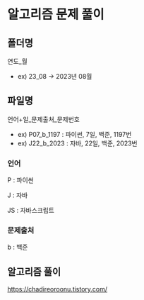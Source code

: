 # 알고리즘 문제 풀이

## 폴더명

연도_월

- ex) 23_08 -> 2023년 08월

## 파일명

언어+일_문제출처_문제번호

- ex) P07_b_1197 : 파이썬, 7일, 백준, 1197번
- ex) J22_b_2023 : 자바, 22일, 백준, 2023번

### 언어

P : 파이썬

J : 자바

JS : 자바스크립트

### 문제출처

b : 백준

## 알고리즘 풀이

https://chadireoroonu.tistory.com/
